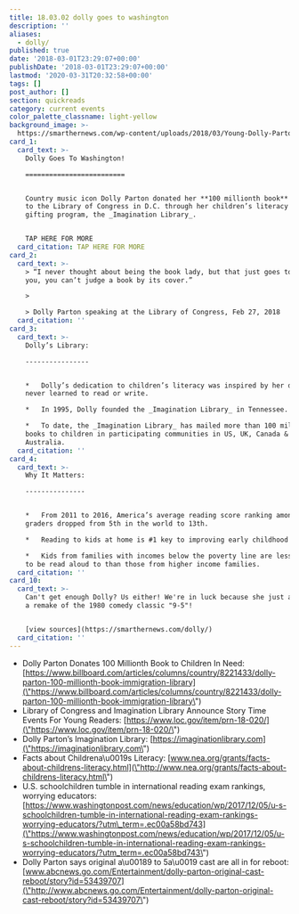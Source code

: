 ```yaml
---
title: 18.03.02 dolly goes to washington
description: ''
aliases:
  - dolly/
published: true
date: '2018-03-01T23:29:07+00:00'
publishDate: '2018-03-01T23:29:07+00:00'
lastmod: '2020-03-31T20:32:58+00:00'
tags: []
post_author: []
section: quickreads
category: current events
color_palette_classname: light-yellow
background_image: >-
  https://smarthernews.com/wp-content/uploads/2018/03/Young-Dolly-Parton-360x360.jpg
card_1:
  card_text: >-
    Dolly Goes To Washington!

    =========================


    Country music icon Dolly Parton donated her **100 millionth book** this week
    to the Library of Congress in D.C. through her children’s literacy & book
    gifting program, the _Imagination Library_.


    TAP HERE FOR MORE
  card_citation: TAP HERE FOR MORE
card_2:
  card_text: >-
    > “I never thought about being the book lady, but that just goes to show
    you, you can’t judge a book by its cover.”

    > 

    > Dolly Parton speaking at the Library of Congress, Feb 27, 2018
  card_citation: ''
card_3:
  card_text: >-
    Dolly’s Library:

    ----------------


    *   Dolly’s dedication to children’s literacy was inspired by her dad, who
    never learned to read or write.

    *   In 1995, Dolly founded the _Imagination Library_ in Tennessee.

    *   To date, the _Imagination Library_ has mailed more than 100 million free
    books to children in participating communities in US, UK, Canada &
    Australia.
  card_citation: ''
card_4:
  card_text: >-
    Why It Matters:

    ---------------


    *   From 2011 to 2016, America’s average reading score ranking among 4th
    graders dropped from 5th in the world to 13th.

    *   Reading to kids at home is #1 key to improving early childhood literacy.

    *   Kids from families with incomes below the poverty line are less likely
    to be read aloud to than those from higher income families.
  card_citation: ''
card_10:
  card_text: >-
    Can't get enough Dolly? Us either! We're in luck because she just announced
    a remake of the 1980 comedy classic "9-5"!


    [view sources](https://smarthernews.com/dolly/)
  card_citation: ''
---
```

*   Dolly Parton Donates 100 Millionth Book to Children In Need: [https://www.billboard.com/articles/columns/country/8221433/dolly-parton-100-millionth-book-immigration-library](\"https://www.billboard.com/articles/columns/country/8221433/dolly-parton-100-millionth-book-immigration-library\")
*   Library of Congress and Imagination Library Announce Story Time Events For Young Readers: [https://www.loc.gov/item/prn-18-020/](\"https://www.loc.gov/item/prn-18-020/\")
*   Dolly Parton’s Imagination Library: [https://imaginationlibrary.com](\"https://imaginationlibrary.com\")
*   Facts about Childrena\\u0019s Literacy: [www.nea.org/grants/facts-about-childrens-literacy.html](\"http://www.nea.org/grants/facts-about-childrens-literacy.html\")
*   U.S. schoolchildren tumble in international reading exam rankings, worrying educators: [https://www.washingtonpost.com/news/education/wp/2017/12/05/u-s-schoolchildren-tumble-in-international-reading-exam-rankings-worrying-educators/?utm\_term=.ec00a58bd743](\"https://www.washingtonpost.com/news/education/wp/2017/12/05/u-s-schoolchildren-tumble-in-international-reading-exam-rankings-worrying-educators/?utm_term=.ec00a58bd743\")
*   Dolly Parton says original a\\u00189 to 5a\\u0019 cast are all in for reboot: [www.abcnews.go.com/Entertainment/dolly-parton-original-cast-reboot/story?id=53439707](\"http://www.abcnews.go.com/Entertainment/dolly-parton-original-cast-reboot/story?id=53439707\")